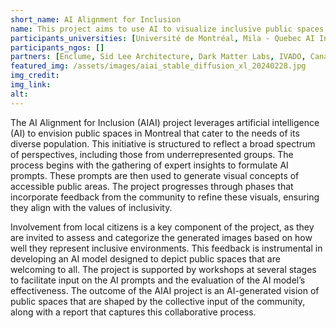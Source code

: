```yaml
---
short_name: AI Alignment for Inclusion
name: This project aims to use AI to visualize inclusive public spaces for Montreal, reflecting the needs and aspirations of a diverse populace, including marginalized identities.
participants_universities: [Université de Montréal, Mila - Quebec AI Institute]
participants_ngos: []
partners: [Enclume, Sid Lee Architecture, Dark Matter Labs, IVADO, Canadian Commission for UNESCO]
featured_img: /assets/images/aiai_stable_diffusion_xl_20240228.jpg
img_credit: 
img_link: 
alt:
---
```

The AI Alignment for Inclusion (AIAI) project leverages artificial intelligence (AI) to envision public spaces in Montreal that cater to the needs of its diverse population. This initiative is structured to reflect a broad spectrum of perspectives, including those from underrepresented groups. The process begins with the gathering of expert insights to formulate AI prompts. These prompts are then used to generate visual concepts of accessible public areas. The project progresses through phases that incorporate feedback from the community to refine these visuals, ensuring they align with the values of inclusivity. 
  
Involvement from local citizens is a key component of the project, as they are invited to assess and categorize the generated images based on how well they represent inclusive environments. This feedback is instrumental in developing an AI model designed to depict public spaces that are welcoming to all. The project is supported by workshops at several stages to facilitate input on the AI prompts and the evaluation of the AI model’s effectiveness. The outcome of the AIAI project is an AI-generated vision of public spaces that are shaped by the collective input of the community, along with a report that captures this collaborative process.